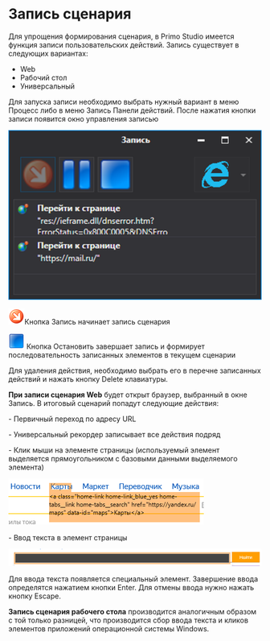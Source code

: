 # Запись сценария

Для упрощения формирования сценария, в Primo Studio имеется функция записи пользовательских действий. Запись существует в следующих вариантах:

* Web
* Рабочий стол
* Универсальный

Для запуска записи необходимо выбрать нужный вариант в меню Процесс либо в меню Запись Панели действий. После нажатия кнопки записи появится окно управления записью

![](<../../.gitbook/assets/001 (14).png>)

![](<../../.gitbook/assets/1 (122).png>)Кнопка Запись начинает запись сценария

![](<../../.gitbook/assets/2 (14).png>) Кнопка Остановить завершает запись и формирует последовательность записанных элементов в текущем сценарии

Для удаления действия, необходимо выбрать его в перечне записанных действий и нажать кнопку Delete клавиатуры.

**При записи сценария Web** будет открыт браузер, выбранный в окне Запись. В итоговый сценарий попадут следующие действия:

\- Первичный переход по адресу URL

\- Универсальный рекордер записывает все действия подряд

\- Клик мыши на элементе страницы (используемый элемент выделяется прямоугольником с базовыми данными выделяемого элемента)

![](<../../.gitbook/assets/3 (4).png>)

\- Ввод текста в элемент страницы

![](<../../.gitbook/assets/4 (4).png>)

Для ввода текста появляется специальный элемент. Завершение ввода определятся нажатием кнопки Enter. Для отмены ввода нужно нажать кнопку Escape.

**Запись сценария рабочего стола** производится аналогичным образом с той только разницей, что производится сбор ввода текста и кликов элементов приложений операционной системы Windows.
